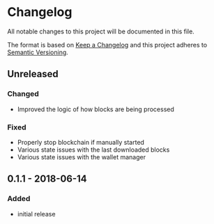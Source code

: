 # Changelog

All notable changes to this project will be documented in this file.

The format is based on [Keep a Changelog](http://keepachangelog.com/en/1.0.0/)
and this project adheres to [Semantic Versioning](http://semver.org/spec/v2.0.0.html).

## Unreleased

### Changed
- Improved the logic of how blocks are being processed

### Fixed
- Properly stop blockchain if manually started
- Various state issues with the last downloaded blocks
- Various state issues with the wallet manager

## 0.1.1 - 2018-06-14

### Added
- initial release
